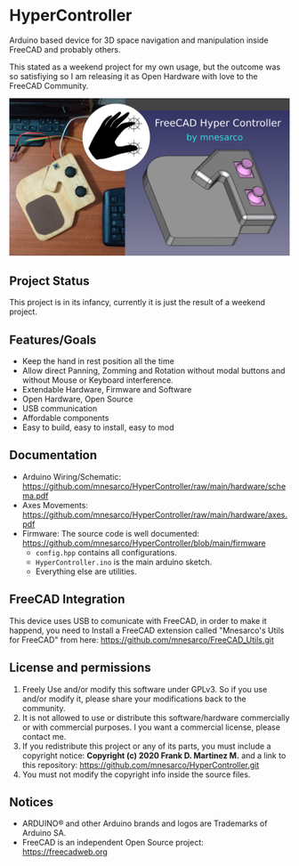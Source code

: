 # HyperController

Arduino based device for 3D space navigation and manipulation inside FreeCAD and probably others.

This stated as a weekend project for my own usage, but the outcome was so satisfiying so 
I am releasing it as Open Hardware with love to the FreeCAD Community.

![image](https://github.com/mnesarco/HyperController/raw/main/_web/hyperc.png)

## Project Status

This project is in its infancy, currently it is just the result of a weekend project.

## Features/Goals

* Keep the hand in rest position all the time
* Allow direct Panning, Zomming and Rotation without modal buttons and without Mouse or Keyboard interference.
* Extendable Hardware, Firmware and Software
* Open Hardware, Open Source
* USB communication
* Affordable components
* Easy to build, easy to install, easy to mod

## Documentation

* Arduino Wiring/Schematic:
https://github.com/mnesarco/HyperController/raw/main/hardware/schema.pdf
* Axes Movements: https://github.com/mnesarco/HyperController/raw/main/hardware/axes.pdf
* Firmware: The source code is well documented: https://github.com/mnesarco/HyperController/blob/main/firmware
  * `config.hpp` contains all configurations.
  * `HyperController.ino` is the main arduino sketch.
  * Everything else are utilities.

## FreeCAD Integration

This device uses USB to comunicate with FreeCAD, in order to make it happend, you need to Install a FreeCAD extension called "Mnesarco's Utils for FreeCAD" from here: https://github.com/mnesarco/FreeCAD_Utils.git

## License and permissions

1. Freely Use and/or modify this software under GPLv3. So if you use and/or modify it, please share your modifications back to the community.
2. It is not allowed to use or distribute this software/hardware commercially or with commercial purposes. I you want a commercial license, please contact me.
3. If you redistribute this project or any of its parts, you must include a copyright notice: **Copyright (c) 2020 Frank D. Martinez M.** and a link to this repository: https://github.com/mnesarco/HyperController.git
4. You must not modify the copyright info inside the source files.

## Notices

* ARDUINO&reg; and other Arduino brands and logos are Trademarks of Arduino SA.
* FreeCAD is an independent Open Source project: https://freecadweb.org

